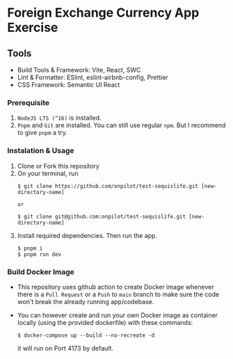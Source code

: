# Foreign Exchange Currency App Exercise

## Tools
- Build Tools & Framework: Vite, React, SWC
- Lint & Formatter: ESlint, eslint-airbnb-config, Prettier
- CSS Framework: Semantic UI React

### Prerequisite
1. ```NodeJS LTS (^16)``` is installed.
2. ```Pnpm``` and ```Git``` are installed. You can still use regular ```npm```. But I recommend to give ```pnpm``` a try.

### Instalation & Usage
1. Clone or Fork this repository
2. On your terminal, run
    ```
    $ git clone https://github.com/onpilot/test-sequislife.git [new-directory-name]

    or
    
    $ git clone git@github.com:onpilot/test-sequislife.git [new-directory-name]
    ```
3. Install required dependencies. Then run the app.
    ```
    $ pnpm i
    $ pnpm run dev
    ```

### Build Docker Image
- This repository uses github action to create Docker image whenever there is a ```Pull Request``` or a ```Push``` to ```main``` branch to make sure the code won't break the already running app/codebase.

- You can however create and run your own Docker image as container locally (using the provided dockerfile) with these commands:
  ```
  $ docker-compose up --build --no-recreate -d
  ```
  it will run on Port 4173 by default.
